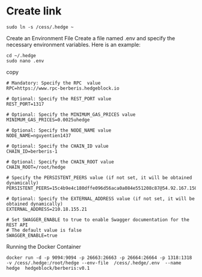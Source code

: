 # Create link

    sudo ln -s /cess/.hedge ~

Create an Environment File
Create a file named .env and specify the necessary environment variables. Here is an example:


    cd ~/.hedge
    sudo nano .env
 
 copy   

    # Mandatory: Specify the RPC  value 
    RPC=https://www.rpc-berberis.hedgeblock.io
    
    # Optional: Specify the REST_PORT value
    REST_PORT=1317
    
    # Optional: Specify the MINIMUM_GAS_PRICES value
    MINIMUM_GAS_PRICES=0.0025uhedge
    
    # Optional: Specify the NODE_NAME value
    NODE_NAME=nguyentien1437
    
    # Optional: Specify the CHAIN_ID value
    CHAIN_ID=berberis-1
    
    # Optional: Specify the CHAIN_ROOT value
    CHAIN_ROOT=/root/hedge
    
    # Specify the PERSISTENT_PEERS value (if not set, it will be obtained dynamically)
    PERSISTENT_PEERS=15c4b9e4c180dffe096d56aca0a084e551208c87@54.92.167.150:26656
    
    # Optional: Specify the EXTERNAL_ADDRESS value (if not set, it will be obtained dynamically)
    EXTERNAL_ADDRESS=210.18.155.21
    
    # Set SWAGGER_ENABLE to true to enable Swagger documentation for the REST API
    # The default value is false
    SWAGGER_ENABLE=true


Running the Docker Container

    docker run -d -p 9094:9094 -p 26663:26663 -p 26664:26664 -p 1318:1318 -v /cess/.hedge:/root/hedge --env-file  /cess/.hedge/.env  --name hedge  hedgeblock/berberis:v0.1 
